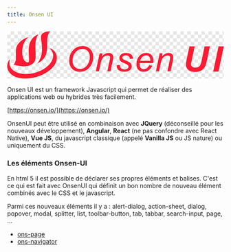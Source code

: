 ```yaml
---
title: Onsen UI
---
```


![Onsen UI](onsenui.png)

Onsen UI est un framework Javascript qui permet de réaliser des applications web ou hybrides très facilement.

[https://onsen.io/](https://onsen.io/)

OnsenUI peut être utilisé en combinaison avec **JQuery** (déconseillé pour les nouveaux développement), **Angular**, **React** (ne pas confondre avec React Native), **Vue JS**, du javascript classique (appelé **Vanilla JS** ou JS nature) ou uniquement du CSS.

### Les éléments Onsen-UI

En html 5 il est possible de déclarer ses propres éléments et balises. C'est ce qui est fait avec OnsenUI qui définit un bon nombre de nouveau élément combinés avec le CSS et le javascript.

Parmi ces nouveaux éléments il y a : alert-dialog, action-sheet, dialog, popover, modal, splitter, list, toolbar-button, tab, tabbar, search-input, page, ...

- [ons-page](pages)
- [ons-navigator](navigation)
